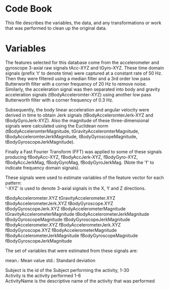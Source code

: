 Code Book
=========

This file describes the variables, the data, and any transformations or work that was performed to clean up the original data.

Variables 
=========

The features selected for this database come from the accelerometer and gyroscope 3-axial raw signals tAcc-XYZ and tGyro-XYZ. These time domain signals (prefix 't' to denote time) were captured at a constant rate of 50 Hz. Then they were filtered using a median filter and a 3rd order low pass Butterworth filter with a corner frequency of 20 Hz to remove noise. Similarly, the acceleration signal was then separated into body and gravity acceleration signals (tBodyAcceleromter-XYZ) using another low pass Butterworth filter with a corner frequency of 0.3 Hz. 

Subsequently, the body linear acceleration and angular velocity were derived in time to obtain Jerk signals (tBodyAcceleromterJerk-XYZ and tBodyGyroJerk-XYZ). Also the magnitude of these three-dimensional signals were calculated using the Euclidean norm (tBodyAcceleromterMagnitude, tGravityAcceleromterMagnitude, tBodyAcceleromterJerkMagnitude, tBodyGyroscopeMagnitude, tBodyGyroscopeJerkMagnitude). 

Finally a Fast Fourier Transform (FFT) was applied to some of these signals producing fBodyAcc-XYZ, fBodyAccJerk-XYZ, fBodyGyro-XYZ, fBodyAccJerkMag, fBodyGyroMag, fBodyGyroJerkMag. (Note the 'f' to indicate frequency domain signals). 

These signals were used to estimate variables of the feature vector for each pattern:  
'-XYZ' is used to denote 3-axial signals in the X, Y and Z directions.

tBodyAccelerometer.XYZ
tGravityAccelerometer.XYZ
tBodyAccelerometerJerk.XYZ
tBodyGyroscope.XYZ
tBodyGyroscopeJerk.XYZ
tBodyAccelerometerMagnitude
tGravityAccelerometerMagnitude
tBodyAccelerometerJerkMagnitude
tBodyGyroscopeMagnitude
tBodyGyroscopeJerkMagnitude
fBodyAccelerometer.XYZ
fBodyAccelerometerJerk.XYZ
fBodyGyroscope.XYZ
fBodyAccelerometerMagnitude
fBodyAccelerometerJerkMagnitude
fBodyGyroscopeMagnitude
fBodyGyroscopeJerkMagnitude

The set of variables that were estimated from these signals are: 

mean.: Mean value
std.: Standard deviation

Subject is the id of the Subject performing the activity, 1-30<br/>
Activity is the activity performed 1-6<br/>
ActivityName is the descriptive name of the activity that was performed<br/>

